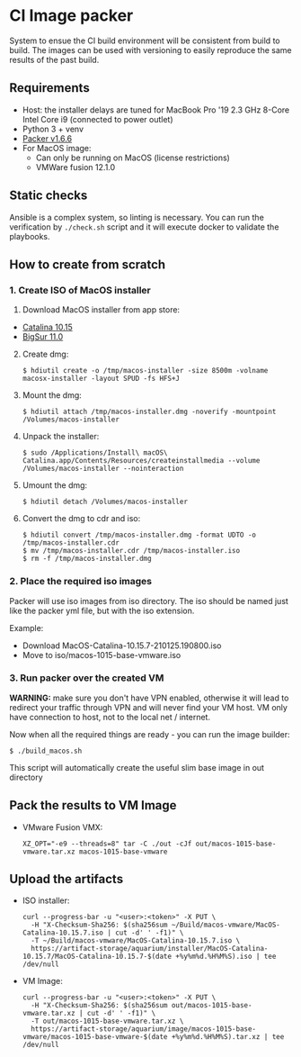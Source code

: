 # CI Image packer

System to ensue the CI build environment will be consistent from build to build. The images can be
used with versioning to easily reproduce the same results of the past build.

## Requirements

* Host: the installer delays are tuned for MacBook Pro '19 2.3 GHz 8-Core Intel Core i9 (connected to power outlet)
* Python 3 + venv
* [Packer v1.6.6](https://www.packer.io/downloads)
* For MacOS image:
  * Can only be running on MacOS (license restrictions)
  * VMWare fusion 12.1.0

## Static checks

Ansible is a complex system, so linting is necessary. You can run the verification by `./check.sh`
script and it will execute docker to validate the playbooks.

## How to create from scratch

### 1. Create ISO of MacOS installer

1. Download MacOS installer from app store:
  * [Catalina 10.15](https://itunes.apple.com/us/app/macos-catalina/id1466841314?ls=1&mt=12)
  * [BigSur 11.0](https://itunes.apple.com/us/app/macos-big-sur/id1526878132?ls=1&mt=12)
2. Create dmg:
   ```
   $ hdiutil create -o /tmp/macos-installer -size 8500m -volname macosx-installer -layout SPUD -fs HFS+J
   ```
3. Mount the dmg:
   ```
   $ hdiutil attach /tmp/macos-installer.dmg -noverify -mountpoint /Volumes/macos-installer
   ```
4. Unpack the installer:
   ```
   $ sudo /Applications/Install\ macOS\ Catalina.app/Contents/Resources/createinstallmedia --volume /Volumes/macos-installer --nointeraction
   ```
5. Umount the dmg:
   ```
   $ hdiutil detach /Volumes/macos-installer
   ```
6. Convert the dmg to cdr and iso:
   ```
   $ hdiutil convert /tmp/macos-installer.dmg -format UDTO -o /tmp/macos-installer.cdr
   $ mv /tmp/macos-installer.cdr /tmp/macos-installer.iso
   $ rm -f /tmp/macos-installer.dmg
   ```

### 2. Place the required iso images

Packer will use iso images from iso directory. The iso should be named just like the packer yml file,
but with the iso extension.

Example:
* Download MacOS-Catalina-10.15.7-210125.190800.iso
* Move to iso/macos-1015-base-vmware.iso

### 3. Run packer over the created VM

**WARNING:** make sure you don't have VPN enabled, otherwise it will lead to redirect your traffic through
VPN and will never find your VM host. VM only have connection to host, not to the local net / internet.

Now when all the required things are ready - you can run the image builder:
```
$ ./build_macos.sh
```

This script will automatically create the useful slim base image in out directory

## Pack the results to VM Image

* VMware Fusion VMX:
   ```
   XZ_OPT="-e9 --threads=8" tar -C ./out -cJf out/macos-1015-base-vmware.tar.xz macos-1015-base-vmware
   ```

## Upload the artifacts

* ISO installer:
   ```
   curl --progress-bar -u "<user>:<token>" -X PUT \
     -H "X-Checksum-Sha256: $(sha256sum ~/Build/macos-vmware/MacOS-Catalina-10.15.7.iso | cut -d' ' -f1)" \
     -T ~/Build/macos-vmware/MacOS-Catalina-10.15.7.iso \
     https://artifact-storage/aquarium/installer/MacOS-Catalina-10.15.7/MacOS-Catalina-10.15.7-$(date +%y%m%d.%H%M%S).iso | tee /dev/null
   ```

* VM Image:
   ```
   curl --progress-bar -u "<user>:<token>" -X PUT \
     -H "X-Checksum-Sha256: $(sha256sum out/macos-1015-base-vmware.tar.xz | cut -d' ' -f1)" \
     -T out/macos-1015-base-vmware.tar.xz \
     https://artifact-storage/aquarium/image/macos-1015-base-vmware/macos-1015-base-vmware-$(date +%y%m%d.%H%M%S).tar.xz | tee /dev/null
   ```
